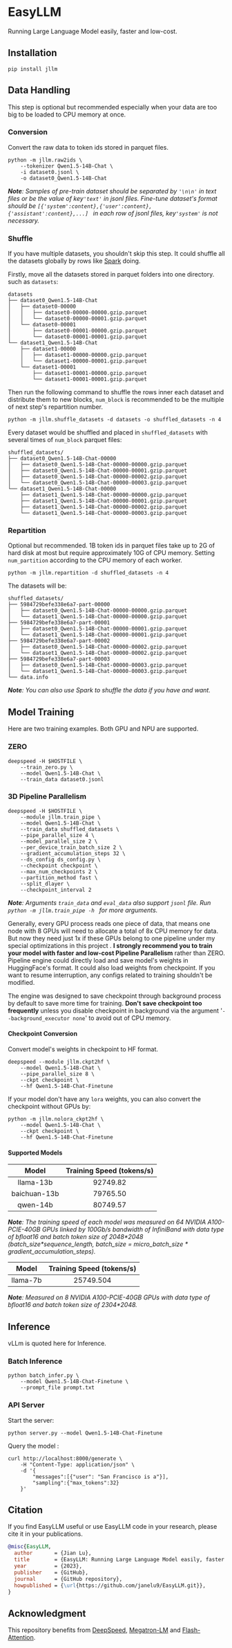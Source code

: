 # EasyLLM

Running Large Language Model easily, faster and low-cost.

## Installation

```shell
pip install jllm
```

## Data Handling

This step is optional but recommended especially when your data are too big to be loaded to CPU memory at once.

### Conversion

Convert the raw data to token ids stored in parquet files.

```shell
python -m jllm.raw2ids \
    --tokenizer Qwen1.5-14B-Chat \
    -i dataset0.jsonl \
    -o dataset0_Qwen1.5-14B-Chat
```

***Note**: Samples of pre-train dataset should be separated by `'\n\n'` in text files or be the value of  key`'text'` in jsonl files. Fine-tune dataset's format should be `[{'system':content},{'user':content},{'assistant':content},...] ` in each row of jsonl files, key`'system'` is not necessary.*

### Shuffle

If you have multiple datasets, you shouldn't skip this step. It could shuffle all the datasets globally by rows like [Spark](https://spark.apache.org) doing. 

Firstly, move all the datasets stored in parquet folders into one directory. such as `datasets`:

```shell
datasets
├── dataset0_Qwen1.5-14B-Chat
│   ├── dataset0-00000
│   │   ├── dataset0-00000-00000.gzip.parquet
│   │   └── dataset0-00000-00001.gzip.parquet
│   └── dataset0-00001
│       ├── dataset0-00001-00000.gzip.parquet
│       └── dataset0-00001-00001.gzip.parquet
└── dataset1_Qwen1.5-14B-Chat
    ├── dataset1-00000
    │   ├── dataset1-00000-00000.gzip.parquet
    │   └── dataset1-00000-00001.gzip.parquet
    └── dataset1-00001
        ├── dataset1-00001-00000.gzip.parquet
        └── dataset1-00001-00001.gzip.parquet
```

Then run the following command to shuffle the rows inner each dataset and distribute them to new blocks, `num_block` is recommended to be the multiple of next step's repartition number.

```shell
python -m jllm.shuffle_datasets -d datasets -o shuffled_datasets -n 4
```

Every dataset would be shuffled and placed in `shuffled_datasets` with several times of `num_block` parquet files:

```shell
shuffled_datasets/
├── dataset0_Qwen1.5-14B-Chat-00000
│   ├── dataset0_Qwen1.5-14B-Chat-00000-00000.gzip.parquet
│   ├── dataset0_Qwen1.5-14B-Chat-00000-00001.gzip.parquet
│   ├── dataset0_Qwen1.5-14B-Chat-00000-00002.gzip.parquet
│   └── dataset0_Qwen1.5-14B-Chat-00000-00003.gzip.parquet
└── dataset1_Qwen1.5-14B-Chat-00000
    ├── dataset1_Qwen1.5-14B-Chat-00000-00000.gzip.parquet
    ├── dataset1_Qwen1.5-14B-Chat-00000-00001.gzip.parquet
    ├── dataset1_Qwen1.5-14B-Chat-00000-00002.gzip.parquet
    └── dataset1_Qwen1.5-14B-Chat-00000-00003.gzip.parquet
```

### Repartition 

Optional but recommended. 1B token ids in parquet files take up to 2G of hard disk at most but require approximately 10G of CPU memory. Setting `num_partition` according to the CPU memory of each worker.

```shell
python -m jllm.repartition -d shuffled_datasets -n 4
```

The datasets will be:

```shell
shuffled_datasets/
├── 5984729befe338e6a7-part-00000
│   ├── dataset0_Qwen1.5-14B-Chat-00000-00000.gzip.parquet
│   └── dataset1_Qwen1.5-14B-Chat-00000-00000.gzip.parquet
├── 5984729befe338e6a7-part-00001
│   ├── dataset0_Qwen1.5-14B-Chat-00000-00001.gzip.parquet
│   └── dataset1_Qwen1.5-14B-Chat-00000-00001.gzip.parquet
├── 5984729befe338e6a7-part-00002
│   ├── dataset0_Qwen1.5-14B-Chat-00000-00002.gzip.parquet
│   └── dataset1_Qwen1.5-14B-Chat-00000-00002.gzip.parquet
├── 5984729befe338e6a7-part-00003
│   ├── dataset0_Qwen1.5-14B-Chat-00000-00003.gzip.parquet
│   └── dataset1_Qwen1.5-14B-Chat-00000-00003.gzip.parquet
└── data.info
```

***Note**: You can also use Spark to shuffle the data if you have and want.*

## Model Training

Here are two training examples. Both GPU and NPU are supported.

### ZERO

```shell
deepspeed -H $HOSTFILE \
    --train_zero.py \
    --model Qwen1.5-14B-Chat \
    --train_data dataset0.jsonl
```

### 3D Pipeline Parallelism

```shell
deepspeed -H $HOSTFILE \
    --module jllm.train_pipe \
    --model Qwen1.5-14B-Chat \
    --train_data shuffled_datasets \
    --pipe_parallel_size 4 \
    --model_parallel_size 2 \
    --per_device_train_batch_size 2 \
    --gradient_accumulation_steps 32 \
    --ds_config ds_config.py \
    --checkpoint checkpoint \
    --max_num_checkpoints 2 \
    --partition_method fast \
    --split_dlayer \
    --checkpoint_interval 2 
```

***Note**: Arguments `train_data` and `eval_data` also support `jsonl` file. Run `python -m jllm.train_pipe -h ` for more arguments.* 

Generally, every GPU process reads one piece of data, that means one node with 8 GPUs will need to allocate a total of 8x CPU memory for data.  But now they need just 1x if these GPUs belong to one pipeline under my special optimizations in this project . **I strongly recommend you to train your model with faster and low-cost Pipeline Parallelism** rather than ZERO. Pipeline engine could directly load and save model's weights in HuggingFace's format. It could also load weights from checkpoint. If you want to resume interruption, any configs related to training shouldn't be modified. 

The engine was designed to save checkpoint through background process by default to save more time for training. **Don't save checkpoint too frequently** unless you disable checkpoint in background via the argument '`--background_executor none`' to avoid out of CPU memory.

#### Checkpoint Conversion

Convert model's weights in checkpoint to HF format.

```shell
deepspeed --module jllm.ckpt2hf \
	--model Qwen1.5-14B-Chat \
	--pipe_parallel_size 8 \
	--ckpt checkpoint \
	--hf Qwen1.5-14B-Chat-Finetune
```

If your model don't have any `lora` weights, you can also convert the checkpoint without GPUs by:

```shell
python -m jllm.nolora_ckpt2hf \
	--model Qwen1.5-14B-Chat \
	--ckpt checkpoint \
	--hf Qwen1.5-14B-Chat-Finetune
```

#### Supported Models

|    Model     | Training Speed (tokens/s) |
| :----------: | :-----------------------: |
|  llama-13b   |         92749.82          |
| baichuan-13b |         79765.50          |
|   qwen-14b   |         80749.57          |

***Note**: The training speed of each model was measured on 64 NVIDIA A100-PCIE-40GB GPUs linked by 100Gb/s bandwidth of InfiniBand with data type of bfloat16 and batch token size of 2048\*2048 (batch_size\*sequence_length,  batch_size = micro_batch_size \* gradient_accumulation_steps).*

|  Model   | Training Speed (tokens/s) |
| :------: | :-----------------------: |
| llama-7b |         25749.504         |

***Note**: Measured on 8 NVIDIA A100-PCIE-40GB GPUs with data type of bfloat16 and batch token size of 2304\*2048.*

## Inference

vLLm is quoted here for Inference.

### Batch Inference

```shell
python batch_infer.py \
    --model Qwen1.5-14B-Chat-Finetune \
    --prompt_file prompt.txt
```

### API Server

Start the server:

```shell
python server.py --model Qwen1.5-14B-Chat-Finetune
```

Query the model :

```sehll
curl http://localhost:8000/generate \
    -H "Content-Type: application/json" \
    -d '{
        "messages":[{"user": "San Francisco is a"}],
        "sampling":{"max_tokens":32}
    }'
```

## Citation

If you find EasyLLM useful or use EasyLLM  code  in your research, please cite it in your publications.

```bibtex
@misc{EasyLLM,
  author       = {Jian Lu},
  title        = {EasyLLM: Running Large Language Model easily, faster and low-cost.},
  year         = {2023},
  publisher    = {GitHub},
  journal      = {GitHub repository},
  howpublished = {\url{https://github.com/janelu9/EasyLLM.git}},
}
```

## Acknowledgment

This repository benefits from [DeepSpeed](https://github.com/microsoft/DeepSpeed),  [Megatron-LM](https://github.com/NVIDIA/Megatron-LM.git) and [Flash-Attention](https://github.com/Dao-AILab/flash-attention.git).
